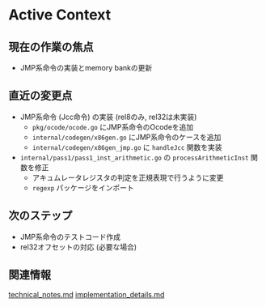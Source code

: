 # Active Context

## 現在の作業の焦点
- JMP系命令の実装とmemory bankの更新

## 直近の変更点
- JMP系命令 (Jcc命令) の実装 (rel8のみ, rel32は未実装)
  - `pkg/ocode/ocode.go` にJMP系命令のOcodeを追加
  - `internal/codegen/x86gen.go` にJMP系命令のケースを追加
  - `internal/codegen/x86gen_jmp.go` に `handleJcc` 関数を実装
- `internal/pass1/pass1_inst_arithmetic.go` の `processArithmeticInst` 関数を修正
  - アキュムレータレジスタの判定を正規表現で行うように変更
  - `regexp` パッケージをインポート

## 次のステップ
- JMP系命令のテストコード作成
- rel32オフセットの対応 (必要な場合)

## 関連情報
[technical_notes.md](../details/technical_notes.md)
[implementation_details.md](../details/implementation_details.md)
